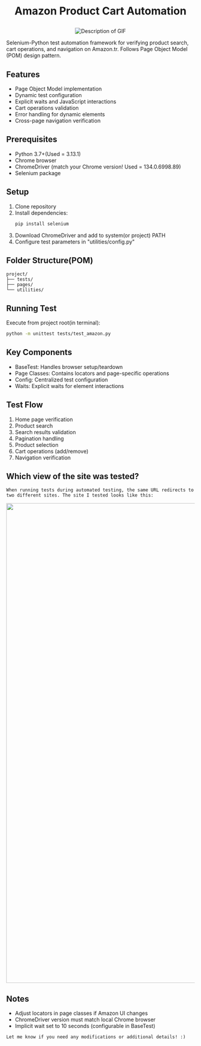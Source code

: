 # <p align="center">Amazon Product Cart Automation</p>
<div align="center">
  <img src="https://github.com/user-attachments/assets/c9a64bf3-4745-4595-875b-5ae8288ad53d" alt="Description of GIF" />
</div>

Selenium-Python test automation framework for verifying product search, cart operations, and navigation on Amazon.tr. Follows Page Object Model (POM) design pattern.

## Features
- Page Object Model implementation
- Dynamic test configuration
- Explicit waits and JavaScript interactions
- Cart operations validation
- Error handling for dynamic elements
- Cross-page navigation verification

## Prerequisites
- Python 3.7+(Used = 3.13.1)
- Chrome browser
- ChromeDriver (match your Chrome version! Used = 134.0.6998.89)
- Selenium package

## Setup
1. Clone repository
2. Install dependencies:
   ```bash
   pip install selenium
3. Download ChromeDriver and add to system(or project) PATH
4. Configure test parameters in "utilities/config.py"

## Folder Structure(POM)
```
project/
├── tests/
├── pages/
└── utilities/
```

## Running Test
Execute from project root(in terminal):
```bash
python -m unittest tests/test_amazon.py
```

## Key Components
- BaseTest: Handles browser setup/teardown
- Page Classes: Contains locators and page-specific operations
- Config: Centralized test configuration
- Waits: Explicit waits for element interactions


## Test Flow
1. Home page verification
2. Product search
3. Search results validation
4. Pagination handling
5. Product selection
6. Cart operations (add/remove)
7. Navigation verification


## Which view of the site was tested?
```
When running tests during automated testing, the same URL redirects to two different sites. The site I tested looks like this:
```
<div align="center">
  <img width="1280" alt="Image" src="https://github.com/user-attachments/assets/dad97bd5-c73b-4df3-8859-bb721a5f4ad2" />
</div>

## Notes
- Adjust locators in page classes if Amazon UI changes
- ChromeDriver version must match local Chrome browser
- Implicit wait set to 10 seconds (configurable in BaseTest)


```
Let me know if you need any modifications or additional details! :)
```
